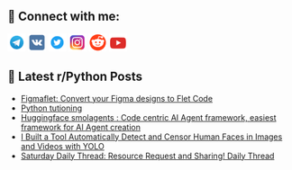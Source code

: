 ## 🔎 Connect with me:
[<img src="https://github.com/bullbesh/bullbesh/blob/main/images/Telegram.png" width="32" height="32" />](https://t.me/bullbesh)
[<img src="https://github.com/bullbesh/bullbesh/blob/main/images/VK.png" width="32" height="32" />](https://vk.com/bullbesh)
[<img src="https://github.com/bullbesh/bullbesh/blob/main/images/Twitter.png" width="32" height="32" />](https://twitter.com/bullbesh1)
[<img src="https://github.com/bullbesh/bullbesh/blob/main/images/Instagram.png" width="32" height="32" />](https://www.instagram.com/bullbesh)
[<img src="https://github.com/bullbesh/bullbesh/blob/main/images/Reddit.png" width="32" height="32" />](https://www.reddit.com/user/bullbesh)
[<img src="https://github.com/bullbesh/bullbesh/blob/main/images/YouTube.png" width="32" height="32" />](https://www.youtube.com/channel/UCtfjRs6uzgq5mfm8S06WTcg)

## 📕 Latest r/Python Posts
<!-- BLOG-POST-LIST:START -->
- [Figmaflet: Convert your Figma designs to Flet Code](https://www.reddit.com/r/Python/comments/1i452xa/figmaflet_convert_your_figma_designs_to_flet_code/)
- [Python tutioning](https://www.reddit.com/r/Python/comments/1i4497n/python_tutioning/)
- [Huggingface smolagents : Code centric AI Agent framework, easiest framework for AI Agent creation](https://www.reddit.com/r/Python/comments/1i3zdn4/huggingface_smolagents_code_centric_ai_agent/)
- [I Built a Tool Automatically Detect and Censor Human Faces in Images and Videos with YOLO](https://www.reddit.com/r/Python/comments/1i3yh1g/i_built_a_tool_automatically_detect_and_censor/)
- [Saturday Daily Thread: Resource Request and Sharing! Daily Thread](https://www.reddit.com/r/Python/comments/1i3ukpa/saturday_daily_thread_resource_request_and/)
<!-- BLOG-POST-LIST:END -->
